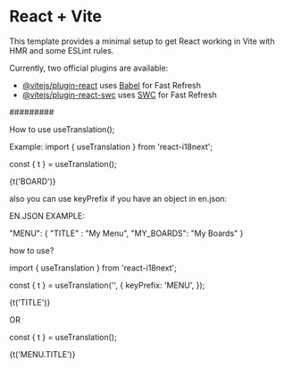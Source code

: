 # React + Vite

This template provides a minimal setup to get React working in Vite with HMR and some ESLint rules.

Currently, two official plugins are available:

- [@vitejs/plugin-react](https://github.com/vitejs/vite-plugin-react/blob/main/packages/plugin-react/README.md) uses [Babel](https://babeljs.io/) for Fast Refresh
- [@vitejs/plugin-react-swc](https://github.com/vitejs/vite-plugin-react-swc) uses [SWC](https://swc.rs/) for Fast Refresh


#########

How to use useTranslation();

Example: 
import { useTranslation } from 'react-i18next';

const { t } = useTranslation();

<p>{t('BOARD')}</p>

also you can use keyPrefix if you have an object in en.json:

EN.JSON EXAMPLE:

"MENU": {
"TITLE" : "My Menu",
"MY_BOARDS": "My Boards"
}

how to use?

import { useTranslation } from 'react-i18next';

const { t } = useTranslation('', {
keyPrefix: 'MENU',
});

<p>{t('TITLE')}</p>

OR

const { t } = useTranslation();

<p>{t('MENU.TITLE')}</p>